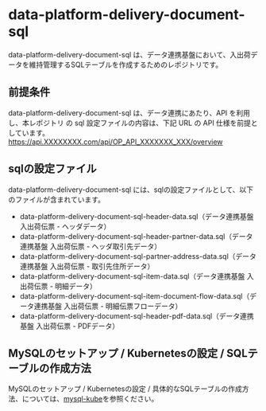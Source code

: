 # data-platform-delivery-document-sql   

data-platform-delivery-document-sql は、データ連携基盤において、入出荷データを維持管理するSQLテーブルを作成するためのレポジトリです。

## 前提条件  
data-platform-delivery-document-sql は、データ連携にあたり、API を利用し、本レポジトリ の sql 設定ファイルの内容は、下記 URL の API 仕様を前提としています。  
https://api.XXXXXXXX.com/api/OP_API_XXXXXXX_XXX/overview    

## sqlの設定ファイル

data-platform-delivery-document-sql には、sqlの設定ファイルとして、以下のファイルが含まれています。  

* data-platform-delivery-document-sql-header-data.sql（データ連携基盤 入出荷伝票 - ヘッダデータ）
* data-platform-delivery-document-sql-header-partner-data.sql（データ連携基盤 入出荷伝票 - ヘッダ取引先データ）
* data-platform-delivery-document-sql-partner-address-data.sql（データ連携基盤 入出荷伝票 - 取引先住所データ）
* data-platform-delivery-document-sql-item-data.sql（データ連携基盤 入出荷伝票 - 明細データ）
* data-platform-delivery-document-sql-item-document-flow-data.sql（データ連携基盤 入出荷伝票 - 明細伝票フローデータ）
* data-platform-delivery-document-sql-header-pdf-data.sql（データ連携基盤 入出荷伝票 - PDFデータ）

## MySQLのセットアップ / Kubernetesの設定 / SQLテーブルの作成方法
MySQLのセットアップ / Kubernetesの設定 / 具体的なSQLテーブルの作成方法、については、[mysql-kube](https://github.com/latonaio/mysql-kube)を参照ください。
